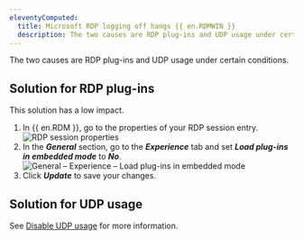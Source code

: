 ```yaml
---
eleventyComputed:
  title: Microsoft RDP logging off hangs {{ en.RDMWIN }}
  description: The two causes are RDP plug-ins and UDP usage under certain conditions.
---
```

The two causes are RDP plug-ins and UDP usage under certain conditions.

## Solution for RDP plug-ins
This solution has a low impact.
1. In {{ en.RDM }}, go to the properties of your RDP session entry.
![RDP session properties](https://cdnweb.devolutions.net/docs/RDMW2058_2024_2.png)
1. In the ***General*** section, go to the ***Experience*** tab and set ***Load plug-ins in embedded mode*** to ***No***.
![General – Experience – Load plug-ins in embedded mode](https://cdnweb.devolutions.net/docs/RDMW2065_2024_2.png)
1. Click ***Update*** to save your changes.

## Solution for UDP usage
See [Disable UDP usage](/rdm/kb/rdm-windows/troubleshooting-articles/disable-udp-usage/) for more information.